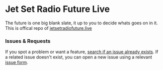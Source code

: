 # Jet Set Radio Future Live
The future is one big blank slate, it up to you to decide whats goes on in it.
This is offical repo of [jetsetradiofuture.live](https://jetsetradiofuture.live) 

### Issues & Requests

If you spot a problem or want a feature, [search if an issue already exists](https://github.com/RudiesGarage/jetsetradiofuture.live/issues). If a related issue doesn't exist, you can open a new issue using a relevant [issue form](https://github.com/RudiesGarage/jetsetradiofuture.live/issues/new/choose). 
